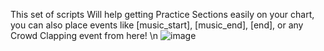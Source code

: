This set of scripts Will help getting Practice Sections easily on your chart, you can also place events like [music_start], [music_end], [end], or any Crowd Clapping event from here! \n
![image](https://github.com/user-attachments/assets/a01f16aa-ef6e-4961-b9cb-e6753f937982)
